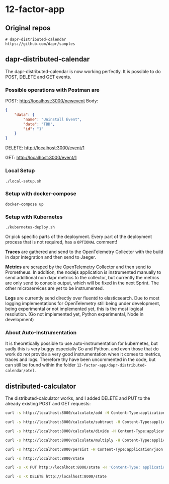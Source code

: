 # 12-factor-app

## Original repos

```shell
# dapr-distributed-calendar
https://github.com/dapr/samples
```

## dapr-distributed-calendar

The dapr-distributed-calendar is now working perfectly. It is possible to do POST, DELETE and GET events.

### Possible operations with Postman are

POST: <http://localhost:3000/newevent>
Body:

```json
{
    "data": {
        "name": "Uninstall Event",
        "date": "TBD",
        "id": "1"
    }
}
```

DELETE: <http://localhost:3000/event/1>

GET: <http://localhost:3000/event/1>

### Local Setup

```shell
./local-setup.sh

```

### Setup with docker-compose

```shell
docker-compose up
```

### Setup with Kubernetes

```shell
./kubernetes-deploy.sh
```

Or pick specific parts of the deployment.
Every part of the deployment process that is not required, has a `OPTIONAL` comment!

**Traces** are gathered and send to the OpenTelemetry Collector with the build in dapr integration and then send to Jaeger.

**Metrics** are scraped by the OpenTelemetry Collector and then send to Prometheus. In addition, the nodejs application is instrumented manually to send additional non dapr metrics to the collector, but currently the metrics are only send to console output, which will be fixed in the next Sprint. The other microservices are yet to be instrumented.

**Logs** are currently send directly over fluentd to elasticsearch. Due to most logging implementations for OpenTelemetry still being under development, being experimental or not implemented yet, this is the most logical resolution. (Go not implemented yet, Python experimental, Node in development)

### About Auto-Instrumentation

It is theoretically possible to use auto-instrumentation for kubernetes, but sadly this is very buggy especially Go and Python. and even those that do work do not provide a very good instrumentation when it comes to metrics, traces and logs. Therefore thy have been uncommented in the code, but can still be found within the folder `12-factor-app/dapr-distributed-calendar/otel`.

## distributed-calculator

The distributed-calculator works, and I added DELETE and PUT to the already existing POST and GET requests:

```bash
curl -s http://localhost:8000/calculate/add -H Content-Type:application/json --data @operands.json
```

```bash
curl -s http://localhost:8000/calculate/subtract -H Content-Type:application/json --data @operands.json
```

```bash
curl -s http://localhost:8000/calculate/divide -H Content-Type:application/json --data @operands.json
```

```bash
curl -s http://localhost:8000/calculate/multiply -H Content-Type:application/json --data @operands.json
```

```bash
curl -s http://localhost:8000/persist -H Content-Type:application/json --data @persist.json
```

```bash
curl -s http://localhost:8000/state
```

```bash
curl -s -X PUT http://localhost:8000/state -H 'Content-Type: application/json' --data-raw '{"next": "12", "operation": "-" }'
```

```bash
curl -s -X DELETE http://localhost:8000/state
```

